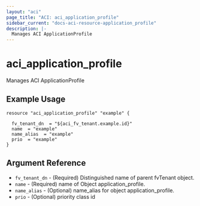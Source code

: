 ```yaml
---
layout: "aci"
page_title: "ACI: aci_application_profile"
sidebar_current: "docs-aci-resource-application_profile"
description: |-
  Manages ACI ApplicationProfile
---
```


# aci_application_profile #
Manages ACI ApplicationProfile

## Example Usage ##

```hcl
resource "aci_application_profile" "example" {

  fv_tenant_dn  = "${aci_fv_tenant.example.id}"
  name  = "example"
  name_alias  = "example"
  prio  = "example"
}
```
## Argument Reference ##
* `fv_tenant_dn` - (Required) Distinguished name of parent fvTenant object.
* `name` - (Required) name of Object application_profile.
* `name_alias` - (Optional) name_alias for object application_profile.
* `prio` - (Optional) priority class id
